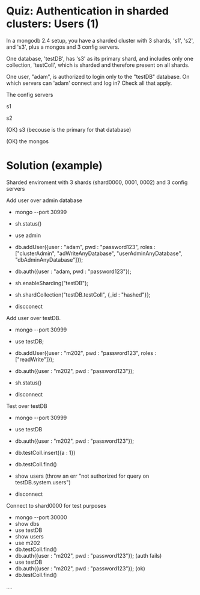 # Quiz: Authentication in sharded clusters: Users (1)

In a mongodb 2.4 setup, you have a sharded cluster with 3 shards, 's1', 's2', and 's3', plus a mongos and 3 config servers.

One database, 'testDB', has 's3' as its primary shard, and includes only one collection, 'testColl', which is sharded and therefore present on all shards.

One user, "adam", is authorized to login only to the "testDB" database. On which servers can 'adam' connect and log in? Check all that apply.



The config servers

s1

s2

(OK) s3 (becouse is the primary for that database)

(OK) the mongos

# Solution (example)

Sharded enviroment with 3 shards (shard0000, 0001, 0002) and 3 config servers

Add user over admin database
- mongo --port 30999
- sh.status()
- use admin
- db.addUser({user : "adam", pwd : "password123", roles : ["clusterAdmin", "adWriteAnyDatabase", "userAdminAnyDatabase", "dbAdminAnyDatabase"]});
- db.auth({user : "adam, pwd : "password123"});
- sh.enableSharding("testDB");
- sh.shardCollection("testDB.testColl", {_id : "hashed"}};

- discconect 

Add user over testDB. 

- mongo --port 30999
- use testDB;
- db.addUser({user : "m202", pwd : "password123", roles : ["readWrite"]});
- db.auth({user : "m202", pwd : "password123"});
- sh.status()

- disconnect

Test over testDB

- mongo --port 30999
- use testDB
- db.auth({user : "m202", pwd : "password123"});
- db.testColl.insert({a : 1})
- db.testColl.find()
- show users (throw an err "not authorized for query on testDB.system.users")

- disconnect

Connect to shard0000 for test purposes

- mongo --port 30000
- show dbs
- use testDB
- show users 
- use m202
- db.testColl.find()
- db.auth({user : "m202", pwd : "password123"}); (auth fails)
- use testDB
- db.auth({user : "m202", pwd : "password123"}); (ok)
- db.testColl.find()

....